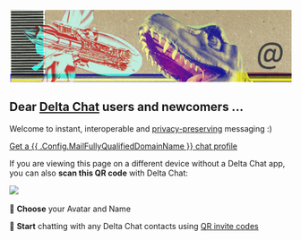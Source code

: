 
<img class="banner" src="collage-top.png"/>

## Dear [Delta Chat](https://get.delta.chat) users and newcomers ... 

Welcome to instant, interoperable and [privacy-preserving](privacy.html) messaging :) 

<a class="cta-button" href="DCACCOUNT:https://{{ .Config.MailFullyQualifiedDomainName }}/new">Get a {{ .Config.MailFullyQualifiedDomainName }} chat profile</a>

If you are viewing this page on a different device without a Delta Chat app,
you can also **scan this QR code** with Delta Chat:

<a href="DCACCOUNT:https://{{ .Config.MailFullyQualifiedDomainName }}/new">
    <img width="300" style="float: none;" src="qr-chatmail-invite-{{ .Config.MailFullyQualifiedDomainName }}.png" /></a>

🐣 **Choose** your Avatar and Name

💬 **Start** chatting with any Delta Chat contacts using [QR invite codes](https://delta.chat/en/help#howtoe2ee)
